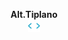 <p align="center">
  <strong>Alt.Tiplano</strong><br>
  <img width="20px" src="https://raw.githubusercontent.com/bastndev/bastndev/main/%40bastndev/IMG/Gif/code.gif" alt="code">
</p>